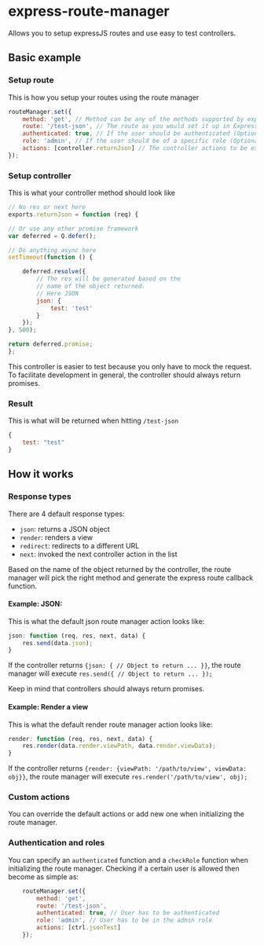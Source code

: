 # express-route-manager

Allows you to setup expressJS routes and use easy to test controllers.

## Basic example

### Setup route

This is how you setup your routes using the route manager

```javascript
routeManager.set({
    method: 'get', // Method can be any of the methods supported by express
    route: '/test-json', // The route as you would set it up in Express
    authenticated: true, // If the user should be authenticated (Optional)
    role: 'admin', // If the user should be of a specific role (Optional)
    actions: [controller.returnJson] // The controller actions to be executed
});
```
### Setup controller

This is what your controller method should look like

```javascript
// No res or next here
exports.returnJson = function (req) {

// Or use any other promise framework
var deferred = Q.defer();

// Do anything async here
setTimeout(function () {

    deferred.resolve({
        // The res will be generated based on the 
        // name of the object returned.
        // Here JSON
        json: {
            test: 'test'
        }
    });
}, 500);

return deferred.promise;
};
```

This controller is easier to test because you only have to mock the request. To facilitate development in general, the controller should always return promises.

### Result

This is what will be returned when hitting `/test-json`

```javascript
{
    test: "test"
}
```

## How it works

### Response types

There are 4 default response types:

- `json`: returns a JSON object
- `render`: renders a view
- `redirect`: redirects to a different URL
- `next`: invoked the next controller action in the list

Based on the name of the object returned by the controller, the route manager will pick the right method and generate the express route callback function.

#### Example: JSON:

This is what the default json route manager action looks like:

```javascript
json: function (req, res, next, data) {
    res.send(data.json);
}
```

If the controller returns `{json: { // Object to return ... }}`, the route manager will execute `res.send({ // Object to return ... });`

Keep in mind that controllers should always return promises.

#### Example: Render a view

This is what the default render route manager action looks like:

```javascript
render: function (req, res, next, data) {
    res.render(data.render.viewPath, data.render.viewData);
}
```

If the controller returns `{render: {viewPath: '/path/to/view', viewData: obj}}`, the route manager will execute `res.render('/path/to/view', obj);`

### Custom actions

You can override the default actions or add new one when initializing the route manager.

### Authentication and roles

You can specify an `authenticated` function and a `checkRole` function when initializing the route manager. Checking if a certain user is allowed then become as simple as:

```javascript
    routeManager.set({
        method: 'get',
        route: '/test-json',
        authenticated: true, // User has to be authenticated
        role: 'admin', // User has to be in the admin role
        actions: [ctrl.jsonTest]
    });
```

